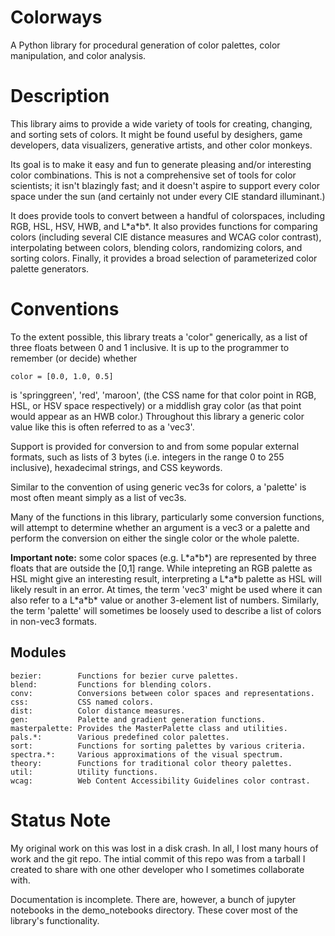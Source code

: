 Colorways
=========

A Python library for procedural generation of color palettes, color 
manipulation, and color analysis.

Description
===========

This library aims to provide a wide variety of tools for creating,
changing, and sorting sets of colors. It might be found useful by
desighers, game developers, data visualizers, generative artists, and
other color monkeys. 

Its goal is to make it easy and fun to generate pleasing and/or
interesting color combinations. This is not a comprehensive set of
tools for color scientists; it isn't blazingly fast; and it doesn't
aspire to support every color space under the sun (and certainly not
under every CIE standard illuminant.)

It does provide tools to convert between a handful of colorspaces,
including RGB, HSL, HSV, HWB, and L\*a\*b\*. It also provides functions
for comparing colors (including several CIE distance measures and
WCAG color contrast), interpolating between colors, blending colors,
randomizing colors, and sorting colors. Finally, it provides a broad
selection of parameterized color palette generators.

Conventions
===========

To the extent possible, this library treats a 'color" generically,
as a list of three floats between 0 and 1 inclusive. It is up to the
programmer to remember (or decide) whether 

    color = [0.0, 1.0, 0.5] 
    
is 'springgreen', 'red', 'maroon', (the CSS name for that color
point in RGB, HSL, or HSV space respectively) or a middlish gray
color (as that point would appear as an HWB color.) Throughout this library
a generic color value like this is often referred to as a 'vec3'. 

Support is provided for conversion to and from some popular external
formats, such as lists of 3 bytes (i.e. integers in the range 0 to
255 inclusive), hexadecimal strings, and CSS keywords.

Similar to the convention of using generic vec3s for colors, a 'palette' 
is most often meant simply as a list of vec3s.

Many of the functions in this library, particularly some conversion 
functions, will attempt to determine whether an argument is a vec3 or a 
palette and perform the conversion on either the single color or the whole
palette.

**Important note:** some color spaces (e.g. L\*a\*b\*) are represented by
three floats that are outside the [0,1] range. While intepreting an
RGB palette as HSL might give an interesting result, interpreting a
L\*a\*b palette as HSL will likely result in an error. At times, the 
term 'vec3' might be used where it can also refer to a L\*a\*b\* value
or another 3-element list of numbers. Similarly, the term 'palette'
will sometimes be loosely used to describe a list of colors in
non-vec3 formats.


Modules
-------
    bezier:        Functions for bezier curve palettes.
    blend:         Functions for blending colors.
    conv:          Conversions between color spaces and representations.
    css:           CSS named colors.
    dist:          Color distance measures. 
    gen:           Palette and gradient generation functions.
    masterpalette: Provides the MasterPalette class and utilities.
    pals.*:        Various predefined color palettes.
    sort:          Functions for sorting palettes by various criteria. 
    spectra.*:     Various approximations of the visual spectrum. 
    theory:        Functions for traditional color theory palettes.
    util:          Utility functions.
    wcag:          Web Content Accessibility Guidelines color contrast.


Status Note
===========

My original work on this was lost in a disk crash. In all, I lost many hours of work and the git repo. The intial commit of this repo was from a tarball I created to share with one other developer who I sometimes collaborate with. 

Documentation is incomplete. There are, however, a bunch of jupyter notebooks in the demo_notebooks directory. These cover most of the library's functionality.

